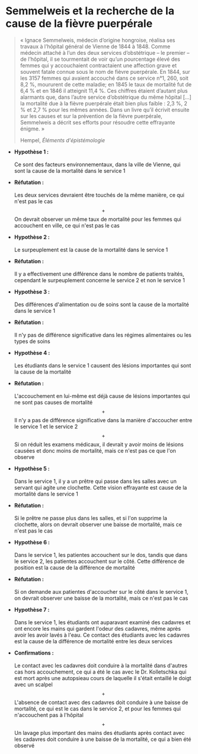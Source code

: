 # Semmelweis et la recherche de la cause de la fièvre puerpérale

>« Ignace Semmelweis, médecin d’origine hongroise, réalisa ses travaux à l’hôpital général de Vienne de 1844 à 1848. Comme médecin attaché à l’un des deux services d’obstétrique – le premier – de l’hôpital, il se tourmentait de voir qu’un pourcentage élevé des femmes qui y accouchaient contractaient une affection grave et souvent fatale connue sous le nom de fièvre puerpérale. En 1844, sur les 3157 femmes qui avaient accouché dans ce service n°1, 260, soit 8,2 %, moururent de cette maladie; en 1845 le taux de mortalité fut de 6,4 % et en 1846 il atteignit 11,4 %. Ces chiffres étaient d’autant plus alarmants que, dans l’autre service d’obstétrique du même hôpital […] la mortalité due à la fièvre puerpérale était bien plus faible : 2,3 %, 2 % et 2,7 % pour les mêmes années. Dans un livre qu’il écrivit ensuite sur les causes et sur la prévention de la fièvre puerpérale, Semmelweis a décrit ses efforts pour résoudre cette effrayante énigme. »
>
>Hempel, _Éléments d'épistémologie_

- **Hypothèse 1 :**<br><br>Ce sont des facteurs environnementaux, dans la ville de Vienne, qui sont la cause de la mortalité dans le service 1
- **Réfutation :**<br><br>Les deux services devraient être touchés de la même manière, ce qui n'est pas le cas<span>+</span>On devrait observer un même taux de mortalité pour les femmes qui accouchent en ville, ce qui n'est pas le cas

- **Hypothèse 2 :**<br><br>Le surpeuplement est la cause de la mortalité dans le service 1
- **Réfutation :**<br><br>Il y a effectivement une différence dans le nombre de patients traités, cependant le surpeuplement concerne le service 2 et non le service 1

- **Hypothèse 3 :**<br><br>Des différences d'alimentation ou de soins sont la cause de la mortalité dans le service 1
- **Réfutation :**<br><br>Il n'y pas de différence significative dans les régimes alimentaires ou les types de soins

- **Hypothèse 4 :**<br><br>Les étudiants dans le service 1 causent des lésions importantes qui sont la cause de la mortalité
- **Réfutation :**<br><br>L'accouchement en lui-même est déjà cause de lésions importantes qui ne sont pas causes de mortalité<span>+</span>Il n'y a pas de différence significative dans la manière d'accoucher entre le service 1 et le service 2<span>+</span>Si on réduit les examens médicaux, il devrait y avoir moins de lésions causées et donc moins de mortalité, mais ce n'est pas ce que l'on observe

- **Hypothèse 5 :**<br><br>Dans le service 1, il y a un prêtre qui passe dans les salles avec un servant qui agite une clochette. Cette vision effrayante est cause de la mortalité dans le service 1
- **Réfutation :**<br><br>Si le prêtre ne passe plus dans les salles, et si l'on supprime la clochette, alors on devrait observer une baisse de mortalité, mais ce n'est pas le cas

- **Hypothèse 6 :**<br><br>Dans le service 1, les patientes accouchent sur le dos, tandis que dans le service 2, les patientes accouchent sur le côté. Cette différence de position est la cause de la différence de mortalité
- **Réfutation :**<br><br>Si on demande aux patientes d'accoucher sur le côté dans le service 1, on devrait observer une baisse de la mortalité, mais ce n'est pas le cas

- **Hypothèse 7 :**<br><br>Dans le service 1, les étudiants ont auparavant examiné des cadavres et ont encore les mains qui gardent l'odeur des cadavres, même après avoir les avoir lavés à l'eau. Ce contact des étudiants avec les cadavres est la cause de la différence de mortalité entre les deux services

- **Confirmations :**<br><br>Le contact avec les cadavres doit conduire à la mortalité dans d'autres cas hors accouchement, ce qui a été le cas avec le Dr. Kolletschka qui est mort après une autopsieau cours de laquelle il s'était entaillé le doigt avec un scalpel<span>+</span>L'absence de contact avec des cadavres doit conduire à une baisse de mortalité, ce qui est le cas dans le service 2, et pour les femmes qui n'accouchent pas à l'hôpital<span>+</span>Un lavage plus important des mains des étudiants après contact avec les cadavres doit conduire à une baisse de la mortalité, ce qui a bien été observé

<style>span {display:block; text-align:center; margin:0.5em}</style>